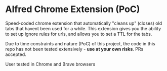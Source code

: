 # Alfred Chrome Extension (PoC)

Speed-coded chrome extension that automatically "cleans up" (closes) old tabs that havent been used for a while. 
This extension gives you the ability to set up ignore rules for urls, and allows you to set a TTL for the tabs.

Due to time constraints and nature (PoC) of this project, the code in this repo has not been tested extensively - **use at your own risks**. PRs accepted.

User tested in Chrome and Brave browsers
